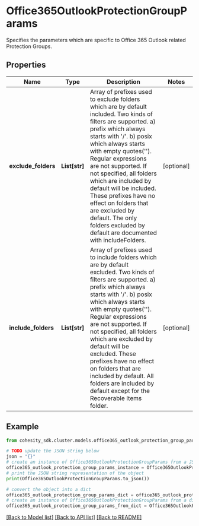 # Office365OutlookProtectionGroupParams

Specifies the parameters which are specific to Office 365 Outlook related Protection Groups.

## Properties

Name | Type | Description | Notes
------------ | ------------- | ------------- | -------------
**exclude_folders** | **List[str]** | Array of prefixes used to exclude folders which are by default included. Two kinds of filters are supported. a) prefix which always starts with &#39;/&#39;. b) posix which always starts with empty quotes(&#39;&#39;). Regular expressions are not supported. If not specified, all folders which are included by default will be included. These prefixes have no effect on folders that are excluded by default. The only folders excluded by default are documented with includeFolders. | [optional] 
**include_folders** | **List[str]** | Array of prefixes used to include folders which are by default excluded. Two kinds of filters are supported. a) prefix which always starts with &#39;/&#39;. b) posix which always starts with empty quotes(&#39;&#39;). Regular expressions are not supported. If not specified, all folders which are excluded by default will be excluded. These prefixes have no effect on folders that are included by default. All folders are included by default except for the Recoverable Items folder. | [optional] 

## Example

```python
from cohesity_sdk.cluster.models.office365_outlook_protection_group_params import Office365OutlookProtectionGroupParams

# TODO update the JSON string below
json = "{}"
# create an instance of Office365OutlookProtectionGroupParams from a JSON string
office365_outlook_protection_group_params_instance = Office365OutlookProtectionGroupParams.from_json(json)
# print the JSON string representation of the object
print(Office365OutlookProtectionGroupParams.to_json())

# convert the object into a dict
office365_outlook_protection_group_params_dict = office365_outlook_protection_group_params_instance.to_dict()
# create an instance of Office365OutlookProtectionGroupParams from a dict
office365_outlook_protection_group_params_from_dict = Office365OutlookProtectionGroupParams.from_dict(office365_outlook_protection_group_params_dict)
```
[[Back to Model list]](../README.md#documentation-for-models) [[Back to API list]](../README.md#documentation-for-api-endpoints) [[Back to README]](../README.md)



